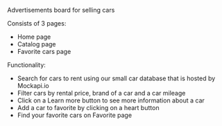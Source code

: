 Advertisements board for selling cars

Consists of 3 pages:

- Home page
- Catalog page
- Favorite cars page

Functionality:

- Search for cars to rent using our small car database that is hosted by
  Mockapi.io
- Filter cars by rental price, brand of a car and a car mileage
- Click on a Learn more button to see more information about a car
- Add a car to favorite by clicking on a heart button
- Find your favorite cars on Favorite page
